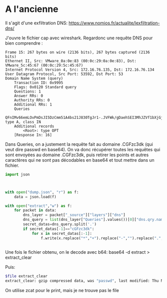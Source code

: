 # A l'ancienne 

Il s'agit d'une exfiltration DNS: https://www.nomios.fr/actualite/lexfiltration-dns/

J'ouvre le fichier cap avec wireshark. 
Regardonc une requête DNS pour bien comprendre : 


```
Frame 15: 267 bytes on wire (2136 bits), 267 bytes captured (2136 bits)
Ethernet II, Src: VMware_0a:0e:83 (00:0c:29:0a:0e:83), Dst: VMware_5c:45:67 (00:0c:29:5c:45:67)
Internet Protocol Version 4, Src: 172.16.76.135, Dst: 172.16.76.134
User Datagram Protocol, Src Port: 53592, Dst Port: 53
Domain Name System (query)
    Transaction ID: 0x9995
    Flags: 0x0120 Standard query
    Questions: 1
    Answer RRs: 0
    Authority RRs: 0
    Additional RRs: 1
    Queries
        QFnIMv66emLOvPmDsJI5DzCmm51A4bs21J830TgJr1-.JVFWk/gDaehSEI3MhJZVf1bXjGjyA/*65vYi9qlYje-.G9WFcxagN*efkM8Cn4WqfOPmrV6kmrhN2x/RIER0Ou-.eBjlkaJMcmrN8pCjQELcse*IsUDWLmswqQhXJTRtQq-.cGFzc3dk: type A, class IN
    Additional records
        <Root>: type OPT
    [Response In: 16]

```
Dans Queries, on a justement la requête fait au domaine .CGFzc3dk (qui veut dire passwd en base64). 
On va donc récupérer toutes les requêtes qui sont envoyées au domaine .CGFzc3dk, puis retirer les points et autres caractères qui ne sont pas décodables en base64 et tout mettre dans un fichier.

```python
import json



with open("dump.json", "r") as f:
    data = json.load(f)

with open("extract","w") as f:
    for packet in data:
        dns_layer = packet["_source"]["layers"]["dns"]
        dns_query = list(dns_layer["Queries"].values())[0]["dns.qry.name"]
        secret_datas=dns_query.split('.')
        if secret_datas[-1]=="cGFzc3dk":
            for x in secret_datas[:-1]:
                f.write(x.replace("*","+").replace("-","").replace(".",""))
        

```

Une fois le fichier obtenu, on le decode avec b64: base64 -d extract > extract_clear

Puis: 
```bash
$file extract_clear
extract_clear: gzip compressed data, was "passwd", last modified: Thu Mar 17 12:45:11 2022, from Unix, original size modulo 2^32 2798
```

On utilise zcat pour le print, mais je ne trouve pas le file

